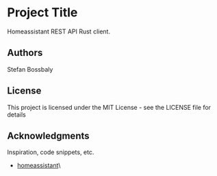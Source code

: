 # Project Title

Homeassistant REST API Rust client.

## Authors

Stefan Bossbaly

## License

This project is licensed under the MIT License - see the LICENSE file for details

## Acknowledgments

Inspiration, code snippets, etc.
* [homeassistant](https://developers.home-assistant.io/docs/api/rest/)\
